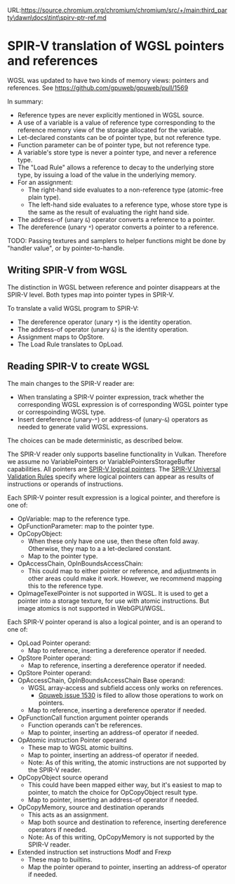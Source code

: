 URL:https://source.chromium.org/chromium/chromium/src/+/main:third_party\dawn\docs\tint\spirv-ptr-ref.md
# SPIR-V translation of WGSL pointers and references

WGSL was updated to have two kinds of memory views: pointers and references.
See https://github.com/gpuweb/gpuweb/pull/1569

In summary:

* Reference types are never explicitly mentioned in WGSL source.
* A use of a variable is a value of reference type corresponding
  to the reference memory view of the storage allocated for the
  variable.
* Let-declared constants can be of pointer type, but not reference
  type.
* Function parameter can be of pointer type, but not reference type.
* A variable's store type is never a pointer type, and never a
  reference type.
* The "Load Rule" allows a reference to decay to the underlying
  store type, by issuing a load of the value in the underlying memory.
* For an assignment:
  * The right-hand side evaluates to a non-reference type (atomic-free
    plain type).
  * The left-hand side evaluates to a reference type, whose store
    type is the same as the result of evaluating the right hand side.
* The address-of (unary `&`) operator converts a reference to a
  pointer.
* The dereference (unary `*`) operator converts a pointer to a
  reference.

TODO: Passing textures and samplers to helper functions might be
done by "handler value", or by pointer-to-handle.

## Writing SPIR-V from WGSL

The distinction in WGSL between reference and pointer disappears
at the SPIR-V level.  Both types map into pointer types in SPIR-V.

To translate a valid WGSL program to SPIR-V:

* The dereference operator (unary `*`) is the identity operation.
* The address-of operator (unary `&`) is the identity operation.
* Assignment maps to OpStore.
* The Load Rule translates to OpLoad.

## Reading SPIR-V to create WGSL

The main changes to the SPIR-V reader are:

* When translating a SPIR-V pointer expression, track whether the
  corresponding WGSL expression is of corresponding WGSL pointer
  type or correspoinding WGSL type.
* Insert dereference (unary-`*`) or address-of (unary-`&`) operators
  as needed to generate valid WGSL expressions.

The choices can be made deterministic, as described below.

The SPIR-V reader only supports baseline functionality in Vulkan.
Therefore we assume no VariablePointers or VariablePointersStorageBuffer
capabilities.  All pointers are
[SPIR-V logical pointers](https://www.khronos.org/registry/spir-v/specs/unified1/SPIRV.html#LogicalPointerType).
The [SPIR-V Universal Validation Rules](https://www.khronos.org/registry/spir-v/specs/unified1/SPIRV.html#_universal_validation_rules)
specify where logical pointers can appear as results of instructions
or operands of instructions.

Each SPIR-V pointer result expression is a logical pointer, and
therefore is one of:

* OpVariable: map to the reference type.
* OpFunctionParameter: map to the pointer type.
* OpCopyObject:
   * When these only have one use, then these often fold away.
     Otherwise, they map to a a let-declared constant.
   * Map to the pointer type.
* OpAccessChain, OpInBoundsAccessChain:
   * This could map to either pointer or reference, and adjustments
     in other areas could make it work.  However, we recommend mapping
     this to the reference type.
* OpImageTexelPointer is not supported in WGSL.
   It is used to get a pointer into a storage texture, for use with
   atomic instructions.  But image atomics is not supported in
   WebGPU/WGSL.

Each SPIR-V pointer operand is also a logical pointer, and is an
operand to one of:
* OpLoad Pointer operand:
   * Map to reference, inserting a dereference operator if needed.
* OpStore Pointer operand:
   * Map to reference, inserting a dereference operator if needed.
* OpStore Pointer operand:
* OpAccessChain, OpInBoundsAccessChain Base operand:
   * WGSL array-access and subfield access only works on references.
      * [Gpuweb issue 1530](https://github.com/gpuweb/gpuweb/issues/1530)
        is filed to allow those operations to work on pointers.
   * Map to reference, inserting a dereference operator if needed.
* OpFunctionCall function argument pointer operands
   * Function operands can't be references.
   * Map to pointer, inserting an address-of operator if needed.
* OpAtomic instruction Pointer operand
   * These map to WGSL atomic builtins.
   * Map to pointer, inserting an address-of operator if needed.
   * Note: As of this writing, the atomic instructions are not supported
     by the SPIR-V reader.
* OpCopyObject source operand
   * This could have been mapped either way, but it's easiest to
     map to pointer, to match the choice for OpCopyObject result type.
   * Map to pointer, inserting an address-of operator if needed.
* OpCopyMemory, source and destination operands
   * This acts as an assignment.
   * Map both source and destination to reference, inserting dereference
     operators if needed.
   * Note: As of this writing, OpCopyMemory is not supported by the
     SPIR-V reader.
* Extended instruction set instructions Modf and Frexp
   * These map to builtins.
   * Map the pointer operand to pointer, inserting an address-of
     operator if needed.
